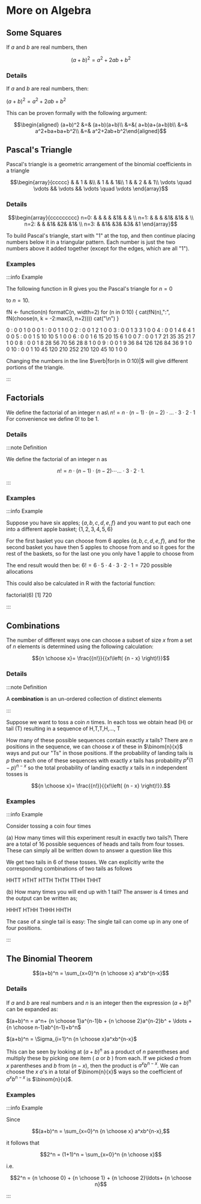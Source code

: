 # More on Algebra

## Some Squares

If $a$ and $b$ are real numbers, then

$$(a+b)^2=a^2+2ab+b^2$$

### Details

If $a$ and $b$ are real numbers, then:

$(a+b)^2=a^2+2ab+b^2$

This can be proven formally with the following argument:

$$\begin{aligned} (a+b)^2 &=& (a+b)(a+b)\\ &=&( a+b)a+(a+b)b\\ &=& a^2+ba+ba+b^2\\ &=& a^2+2ab+b^2\end{aligned}$$

## Pascal's Triangle

Pascal's triangle is a geometric arrangement of the binomial coefficients in a triangle

$$\begin{array}{ccccc} & & 1 & &\\ & 1 & & 1&\\ 1 & & 2 & & 1\\ \vdots \quad \vdots && \vdots && \vdots \quad \vdots \end{array}$$

### Details

$$\begin{array}{ccccccccc} n=0: & & & & &1& & & \\ n=1: & & & &1& &1& & \\ n=2: & & &1& &2& &1& \\ n=3: & &1& &3& &3& &1 \end{array}$$

To build Pascal's triangle, start with \"1\" at the top, and then continue placing numbers below it in a triangular pattern.
Each number is just the two numbers above it added together (except for the edges, which are all \"1\").

### Examples

:::info Example

The following function in R gives you the Pascal's triangle for $n= 0$

to $n=10$.

fN <- function(n) formatC(n, width=2) for (n in 0:10) { cat(fN(n),":", fN(choose(n, k = -2:max(3, n+2)))) cat("\n") }

0 : 0 0 1 0 0 0 1 : 0 0 1 1 0 0 2 : 0 0 1 2 1 0 0 3 : 0 0 1 3 3 1 0 0 4 : 0 0 1 4 6 4 1 0 0 5 : 0 0 1 5 10 10 5 1 0 0 6 : 0 0 1 6 15 20 15 6 1 0 0 7 : 0 0 1 7 21 35 35 21 7 1 0 0 8 : 0 0 1 8 28 56 70 56 28 8 1 0 0 9 : 0 0 1 9 36 84 126 126 84 36 9 1 0 0 10 : 0 0 1 10 45 120 210 252 210 120 45 10 1 0 0

Changing the numbers in the line $\verb|for(n in 0:10)|$ will give different portions of the triangle.

:::

## Factorials

We define the factorial of an integer n as\ $n!= n\cdot(n-1) \cdot(n-2)\cdot \ldots \cdot 3 \cdot 2 \cdot 1$ For convenience we define $0!$ to be 1.

### Details

:::note Definition

We define the factorial of an integer n as

$$n!= n\cdot(n-1) \cdot(n-2)\cdots \ldots \cdot 3 \cdot 2 \cdot 1.$$

:::

### Examples

:::info Example

Suppose you have six apples; $\{a, b, c, d, e, f\}$ and you want to put each one into a different apple basket; $\{1,2,3,4,5,6\}$ 

For the first basket you can choose from 6 apples $\{a, b, c, d, e,f\}$, and for the second basket you have then 5 apples to choose from and so it goes for the rest of the baskets, so for the last one you only have 1 apple to choose from

The end result would then be: $6! = 6 \cdot 5 \cdot 4 \cdot 3 \cdot 2 \cdot 1 = 720$ possible allocations

This could also be calculated in R with the factorial function:

factorial(6) [1] 720

:::

## Combinations

The number of different ways one can choose a subset of size $x$ from a set of $n$ elements is determined using the following calculation:

$${n \choose x}= \frac{{n!}}{{x!\left( {n - x} \right)!}}$$

### Details

:::note Definition

A **combination** is an un-ordered collection of distinct elements

:::

Suppose we want to toss a coin $n$ times.
In each toss we obtain head (H) or tail (T) resulting in a sequence of H,T,T,H,..., T

How many of these possible sequences contain exactly $x$ tails? There are $n$ positions in the sequence, we can choose $x$ of these in $\binom{n}{x}$ ways and put our \"Ts\" in those positions.
If the probability of landing tails is $p$ then each one of these sequences with exactly $x$ tails has probability $p^x(1-p)^{n-x}$ so the total probability of landing exactly $x$ tails in $n$ independent tosses is

$${n \choose x}= \frac{{n!}}{{x!\left( {n - x} \right)!}}.$$

### Examples

:::info Example

Consider tossing a coin four times

(a) How many times will this experiment result in exactly two tails?\ There are a total of 16 possible sequences of heads and tails from four tosses.
These can simply all be written down to answer a question like this

We get two tails in 6 of these tosses.
We can explicitly write the corresponding combinations of two tails as follows

HHTT HTHT HTTH THTH TTHH THHT

\(b\) How many times you will end up with 1 tail? The answer is 4 times and the output can be written as;

HHHT HTHH THHH HHTH

The case of a single tail is easy: The single tail can come up in any one of four positions.

:::

## The Binomial Theorem

$$(a+b)^n = \sum_{x=0}^n {n \choose x} a^xb^{n-x}$$

### Details

If $a$ and $b$ are real numbers and $n$ is an integer then the expression $(a+b)^n$ can be expanded as:

$(a+b)^n = a^n+ {n \choose 1}a^{n-1}b + {n \choose 2}a^{n-2}b^ + \ldots +{n \choose n-1}ab^{n-1}+b^n$

$(a+b)^n = \Sigma_{i=1}^n {n \choose x}a^xb^{n-x}$

This can be seen by looking at $(a+b)^n$ as a product of $n$ parentheses and multiply these by picking one item ( $a$ or $b$ ) from each.
If we picked $a$ from $x$ parentheses and $b$ from $(n-x)$, then the product is $a^x b^{n-x}$.
We can choose the $x$ $a$'s in a total of $\binom{n}{x}$ ways so the coefficient of $a^x b^{n-x}$ is $\binom{n}{x}$.

### Examples

:::info Example

Since

$$(a+b)^n = \sum_{x=0}^n {n \choose x} a^xb^{n-x},$$

it follows that

$$2^n = (1+1)^n = \sum_{x=0}^n {n \choose x}$$

i.e.

$$2^n = {n \choose 0} + {n \choose 1} + {n \choose 2}\ldots+ {n \choose n}$$

:::
